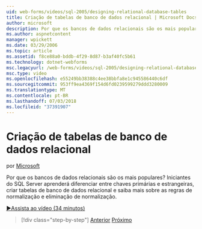 ```yaml
---
uid: web-forms/videos/sql-2005/designing-relational-database-tables
title: Criação de tabelas de banco de dados relacional | Microsoft Docs
author: microsoft
description: Por que os bancos de dados relacionais são os mais populares? Iniciantes do SQL Server irá aprender diferenciar entre chaves primárias e estrangeiras, banco de dados relacional do design...
ms.author: aspnetcontent
manager: wpickett
ms.date: 03/29/2006
ms.topic: article
ms.assetid: f8ce88a0-bddb-4f29-8d87-b3af40fc5b61
ms.technology: dotnet-webforms
msc.legacyurl: /web-forms/videos/sql-2005/designing-relational-database-tables
msc.type: video
ms.openlocfilehash: e55249bb38388c4ee38bbfa8e1c945586440c6df
ms.sourcegitcommit: 953ff9ea4369f154d6fd0239599279ddd3280009
ms.translationtype: MT
ms.contentlocale: pt-BR
ms.lasthandoff: 07/03/2018
ms.locfileid: "37391907"
---
```

<a name="designing-relational-database-tables"></a>Criação de tabelas de banco de dados relacional
====================
por [Microsoft](https://github.com/microsoft)

Por que os bancos de dados relacionais são os mais populares? Iniciantes do SQL Server aprenderá diferenciar entre chaves primárias e estrangeiras, criar tabelas de banco de dados relacional e saiba mais sobre as regras de normalização e eliminação de normalização.

[&#9654;Assista ao vídeo (34 minutos)](https://channel9.msdn.com/Blogs/ASP-NET-Site-Videos/designing-relational-database-tables)

> [!div class="step-by-step"]
> [Anterior](more-about-column-data-types-and-other-properties.md)
> [Próximo](manipulating-database-data.md)
